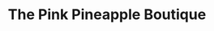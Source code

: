 ---
title: "The Pink Pineapple Boutique"
url: /smithfield/the-pink-pineapple-boutique/
shop: gift
---